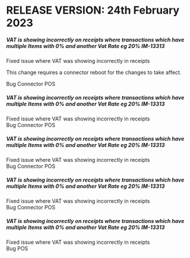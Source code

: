 # RELEASE VERSION: 24th February 2023

##### VAT is showing incorrectly on receipts where transactions which have multiple Items with 0% and another Vat Rate eg 20% <span class="ticket">IM-13313</span>  
 Fixed issue where VAT was showing incorrectly in receipts  
  
 <div class="breaking-change"><p>This change requires a connector reboot for the changes to take affect.</p></div> 
<span class="bug">Bug</span> <span class="service">Connector</span> <span class="service">POS</span>  
  
##### VAT is showing incorrectly on receipts where transactions which have multiple Items with 0% and another Vat Rate eg 20% <span class="ticket">IM-13313</span>  
 Fixed issue where VAT was showing incorrectly in receipts  
  <span class="bug">Bug</span> <span class="service">Connector</span> <span class="service">POS</span>  
  
##### VAT is showing incorrectly on receipts where transactions which have multiple Items with 0% and another Vat Rate eg 20% <span class="ticket">IM-13313</span>  
 Fixed issue where VAT was showing incorrectly in receipts  
  <span class="bug">Bug</span> <span class="service">Connector</span> <span class="service">POS</span>  
  
##### VAT is showing incorrectly on receipts where transactions which have multiple Items with 0% and another Vat Rate eg 20% <span class="ticket">IM-13313</span>  
 Fixed issue where VAT was showing incorrectly in receipts  
  <span class="bug">Bug</span> <span class="service">Connector</span> <span class="service">POS</span>  
  
##### VAT is showing incorrectly on receipts where transactions which have multiple Items with 0% and another Vat Rate eg 20% <span class="ticket">IM-13313</span>  
 Fixed issue where VAT was showing incorrectly in receipts  
  <span class="bug">Bug</span> <span class="service">POS</span>  
  

